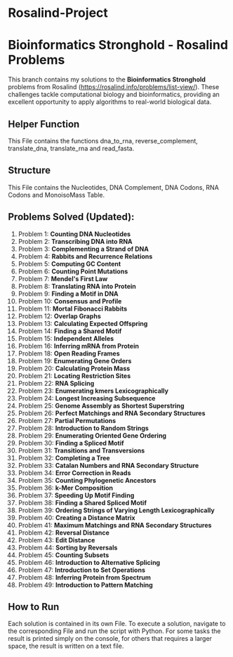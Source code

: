 # Rosalind-Project
# Bioinformatics Stronghold - Rosalind Problems


This branch contains my solutions to the **Bioinformatics Stronghold** problems from Rosalind (https://rosalind.info/problems/list-view/). These challenges tackle computational biology and bioinformatics, providing an excellent opportunity to apply algorithms to real-world biological data.
## Helper Function
This File contains the functions dna_to_rna, reverse_complement, translate_dna, translate_rna and read_fasta.
## Structure
This File contains the Nucleotides, DNA Complement, DNA Codons, RNA Codons and MonoisoMass Table.

## Problems Solved (Updated):
1. Problem 1: **Counting DNA Nucleotides**
2. Problem 2: **Transcribing DNA into RNA**
3. Problem 3: **Complementing a Strand of DNA**
4. Problem 4: **Rabbits and Recurrence Relations**
5. Problem 5: **Computing GC Content**
6. Problem 6: **Counting Point Mutations**
7. Problem 7: **Mendel's First Law**
8. Problem 8: **Translating RNA into Protein**
9. Problem 9: **Finding a Motif in DNA**
10. Problem 10: **Consensus and Profile**
11. Problem 11: **Mortal Fibonacci Rabbits**
12. Problem 12: **Overlap Graphs**
13. Problem 13: **Calculating Expected Offspring**
14. Problem 14: **Finding a Shared Motif**
15. Problem 15: **Independent Alleles**
16. Problem 16: **Inferring mRNA from Protein**
18. Problem 18: **Open Reading Frames**
19. Problem 19: **Enumerating Gene Orders**
20. Problem 20: **Calculating Protein Mass**
21. Problem 21: **Locating Restriction Sites**
22. Problem 22: **RNA Splicing**
23. Problem 23: **Enumerating kmers Lexicographically**
24. Problem 24: **Longest Increasing Subsequence**
25. Problem 25: **Genome Assembly as Shortest Superstring**
26. Problem 26: **Perfect Matchings and RNA Secondary Structures**
27. Problem 27: **Partial Permutations**
28. Problem 28: **Introduction to Random Strings**
29. Problem 29: **Enumerating Oriented Gene Ordering**
30. Problem 30: **Finding a Spliced Motif**
31. Problem 31: **Transitions and Transversions**
32. Problem 32: **Completing a Tree**
33. Problem 33: **Catalan Numbers and RNA Secondary Structure**
34. Problem 34: **Error Correction in Reads**
35. Problem 35: **Counting Phylogenetic Ancestors**
36. Problem 36: **k-Mer Composition**
37. Problem 37: **Speeding Up Motif Finding**
38. Problem 38: **Finding a Shared Spliced Motif**
39. Problem 39: **Ordering Strings of Varying Length Lexicographically**
40. Problem 40: **Creating a Distance Matrix**
41. Problem 41: **Maximum Matchings and RNA Secondary Structures**
42. Problem 42: **Reversal Distance**
43. Problem 43: **Edit Distance**
44. Problem 44: **Sorting by Reversals**
45. Problem 45: **Counting Subsets**
46. Problem 46: **Introduction to Alternative Splicing**
47. Problem 47: **Introduction to Set Operations**
48. Problem 48: **Inferring Protein from Spectrum**
49. Problem 49: **Introduction to Pattern Matching**
## How to Run
Each solution is contained in its own File. To execute a solution, navigate to the corresponding File and run the script with Python.  For some tasks the result is printed simply on the console, for others that requires a larger space, the result is written on a text file.
